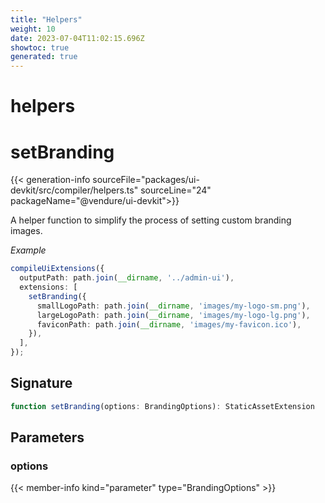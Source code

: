 ```yaml
---
title: "Helpers"
weight: 10
date: 2023-07-04T11:02:15.696Z
showtoc: true
generated: true
---
```

<!-- This file was generated from the Vendure source. Do not modify. Instead, re-run the "docs:build" script -->

# helpers
<div class="symbol">


# setBranding

{{< generation-info sourceFile="packages/ui-devkit/src/compiler/helpers.ts" sourceLine="24" packageName="@vendure/ui-devkit">}}

A helper function to simplify the process of setting custom branding images.

*Example*

```TypeScript
compileUiExtensions({
  outputPath: path.join(__dirname, '../admin-ui'),
  extensions: [
    setBranding({
      smallLogoPath: path.join(__dirname, 'images/my-logo-sm.png'),
      largeLogoPath: path.join(__dirname, 'images/my-logo-lg.png'),
      faviconPath: path.join(__dirname, 'images/my-favicon.ico'),
    }),
  ],
});
```

## Signature

```TypeScript
function setBranding(options: BrandingOptions): StaticAssetExtension
```
## Parameters

### options

{{< member-info kind="parameter" type="BrandingOptions" >}}

</div>
